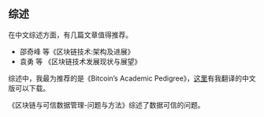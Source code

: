 ##  综述

在中文综述方面，有几篇文章值得推荐。   
+ 邵奇峰 等《区块链技术:架构及进展》
+ 袁勇 等 《区块链技术发展现状与展望》



综述中，我最为推荐的是《Bitcoin’s Academic Pedigree》，[这里](https://github.com/stone-note/articles)有我翻译的中文版可以下载。

《区块链与可信数据管理-问题与方法》综述了数据可信的问题。
